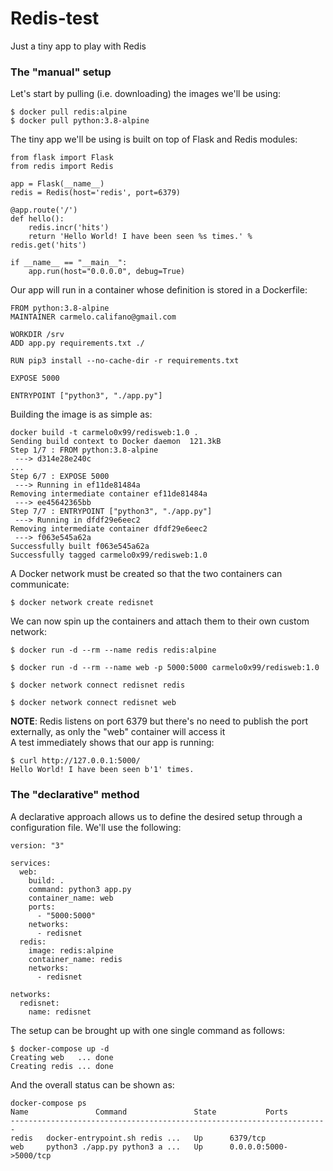 # Redis-test
Just a tiny app to play with Redis

### The "manual" setup
Let's start by pulling (i.e. downloading) the images we'll be using:
```
$ docker pull redis:alpine
$ docker pull python:3.8-alpine
```

The tiny app we'll be using is built on top of Flask and Redis modules:
```
from flask import Flask
from redis import Redis

app = Flask(__name__)
redis = Redis(host='redis', port=6379)

@app.route('/')
def hello():
    redis.incr('hits')
    return 'Hello World! I have been seen %s times.' % redis.get('hits')

if __name__ == "__main__":
    app.run(host="0.0.0.0", debug=True)
```

Our app will run in a container whose definition is stored in a Dockerfile:
```
FROM python:3.8-alpine
MAINTAINER carmelo.califano@gmail.com

WORKDIR /srv
ADD app.py requirements.txt ./

RUN pip3 install --no-cache-dir -r requirements.txt

EXPOSE 5000

ENTRYPOINT ["python3", "./app.py"]
```

Building the image is as simple as:
```
docker build -t carmelo0x99/redisweb:1.0 .
Sending build context to Docker daemon  121.3kB
Step 1/7 : FROM python:3.8-alpine
 ---> d314e28e240c
...
Step 6/7 : EXPOSE 5000
 ---> Running in ef11de81484a
Removing intermediate container ef11de81484a
 ---> ee45642365bb
Step 7/7 : ENTRYPOINT ["python3", "./app.py"]
 ---> Running in dfdf29e6eec2
Removing intermediate container dfdf29e6eec2
 ---> f063e545a62a
Successfully built f063e545a62a
Successfully tagged carmelo0x99/redisweb:1.0
```

A Docker network must be created so that the two containers can communicate:
```
$ docker network create redisnet
```

We can now spin up the containers and attach them to their own custom network:
```
$ docker run -d --rm --name redis redis:alpine

$ docker run -d --rm --name web -p 5000:5000 carmelo0x99/redisweb:1.0

$ docker network connect redisnet redis

$ docker network connect redisnet web
```
**NOTE**: Redis listens on port 6379 but there's no need to publish the port externally, as only the "web" container will access it</br>
A test immediately shows that our app is running:
```
$ curl http://127.0.0.1:5000/
Hello World! I have been seen b'1' times.
```

### The "declarative" method
A declarative approach allows us to define the desired setup through a configuration file. We'll use the following:
```
version: "3"

services:
  web:
    build: .
    command: python3 app.py
    container_name: web
    ports:
      - "5000:5000"
    networks:
      - redisnet
  redis:
    image: redis:alpine
    container_name: redis
    networks:
      - redisnet

networks:
  redisnet:
    name: redisnet
```

The setup can be brought up with one single command as follows:
```
$ docker-compose up -d
Creating web   ... done
Creating redis ... done
```

And the overall status can be shown as:
```
docker-compose ps
Name               Command               State           Ports
-----------------------------------------------------------------------
redis   docker-entrypoint.sh redis ...   Up      6379/tcp
web     python3 ./app.py python3 a ...   Up      0.0.0.0:5000->5000/tcp
```



